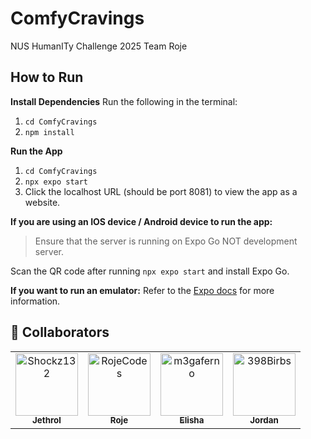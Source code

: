 # ComfyCravings
NUS HumanITy Challenge 2025 Team Roje

## How to Run

**Install Dependencies**
Run the following in the terminal:
1. <code>cd ComfyCravings</code>
2. <code>npm install</code>

**Run the App**
1. <code>cd ComfyCravings</code> 
2. <code>npx expo start</code>
3. Click the localhost URL (should be port 8081) to view the app as a website.

**If you are using an IOS device / Android device to run the app:**
> Ensure that the server is running on Expo Go NOT development server. 

Scan the QR code after running <code>npx expo start</code> and install Expo Go.

**If you want to run an emulator:**
Refer to the [Expo docs](https://docs.expo.dev/workflow/android-studio-emulator/) for more information.

<h2 id="colab">🤝 Collaborators</h2>
<table>
<tr>

<td align="center">
<a href="https://github.com/Shockz132">
<img src="https://avatars.githubusercontent.com/u/77573058?v=4" width="100px;" alt="Shockz132"/><br>
<sub>
<b>Jethrol</b>
</sub>
</a>
</td>

<td align="center">
<a href="https://github.com/RojeCodes">
<img src="https://avatars.githubusercontent.com/u/148307081?v=4" width="100px;" alt="RojeCodes"/><br>
<sub>
<b>Roje</b>
</sub>
</a>
</td>

<td align="center">
<a href="https://github.com/m3gaferno">
<img src="https://avatars.githubusercontent.com/u/206553468?v=4" width="100px;" alt="m3gaferno"/><br>
<sub>
<b>Elisha</b>
</sub>
</a>
</td>

<td align="center">
<a href="https://github.com/398Birbs">
<img src="https://avatars.githubusercontent.com/u/207862305?v=4" width="100px;" alt="398Birbs"/><br>
<sub>
<b>Jordan</b>
</sub>
</a>
</td>

</tr>
</table>
